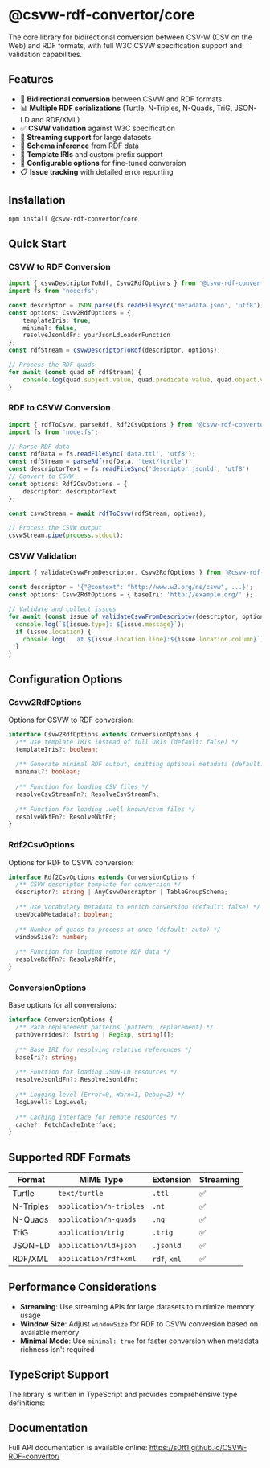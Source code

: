 # @csvw-rdf-convertor/core

The core library for bidirectional conversion between CSV-W (CSV on the Web) and RDF formats, with full W3C CSVW specification support and validation capabilities.

## Features

- 🔄 **Bidirectional conversion** between CSVW and RDF formats
- 📊 **Multiple RDF serializations** (Turtle, N-Triples, N-Quads, TriG, JSON-LD and RDF/XML)
- ✅ **CSVW validation** against W3C specification
- 🚀 **Streaming support** for large datasets
- 🎯 **Schema inference** from RDF data
- 📝 **Template IRIs** and custom prefix support
- 🔧 **Configurable options** for fine-tuned conversion
- 📋 **Issue tracking** with detailed error reporting

## Installation

```bash
npm install @csvw-rdf-convertor/core
```

## Quick Start

### CSVW to RDF Conversion

```typescript
import { csvwDescriptorToRdf, Csvw2RdfOptions } from '@csvw-rdf-convertor/core';
import fs from 'node:fs';

const descriptor = JSON.parse(fs.readFileSync('metadata.json', 'utf8'));
const options: Csvw2RdfOptions = {
    templateIris: true,
    minimal: false,
    resolveJsonldFn: yourJsonLdLoaderFunction
};
const rdfStream = csvwDescriptorToRdf(descriptor, options);

// Process the RDF quads
for await (const quad of rdfStream) {
    console.log(quad.subject.value, quad.predicate.value, quad.object.value);
}


```

### RDF to CSVW Conversion

```typescript
import { rdfToCsvw, parseRdf, Rdf2CsvOptions } from '@csvw-rdf-convertor/core';
import fs from 'node:fs';

// Parse RDF data
const rdfData = fs.readFileSync('data.ttl', 'utf8');
const rdfStream = parseRdf(rdfData, 'text/turtle');
const descriptorText = fs.readFileSync('descriptor.jsonld', 'utf8')
// Convert to CSVW
const options: Rdf2CsvOptions = {
    descriptor: descriptorText
};

const csvwStream = await rdfToCsvw(rdfStream, options);

// Process the CSVW output
csvwStream.pipe(process.stdout);
```

### CSVW Validation

```typescript
import { validateCsvwFromDescriptor, Csvw2RdfOptions } from '@csvw-rdf-convertor/core';

const descriptor = '{"@context": "http://www.w3.org/ns/csvw", ...}';
const options: Csvw2RdfOptions = { baseIri: 'http://example.org/' };

// Validate and collect issues
for await (const issue of validateCsvwFromDescriptor(descriptor, options)) {
  console.log(`${issue.type}: ${issue.message}`);
  if (issue.location) {
    console.log(`  at ${issue.location.line}:${issue.location.column}`);
  }
}
```

## Configuration Options

### Csvw2RdfOptions

Options for CSVW to RDF conversion:

```typescript
interface Csvw2RdfOptions extends ConversionOptions {
  /** Use template IRIs instead of full URIs (default: false) */
  templateIris?: boolean;
  
  /** Generate minimal RDF output, omitting optional metadata (default: false) */
  minimal?: boolean;
  
  /** Function for loading CSV files */
  resolveCsvStreamFn?: ResolveCsvStreamFn;
  
  /** Function for loading .well-known/csvm files */
  resolveWkfFn?: ResolveWkfFn;
}
```

### Rdf2CsvOptions

Options for RDF to CSVW conversion:

```typescript
interface Rdf2CsvOptions extends ConversionOptions {
  /** CSVW descriptor template for conversion */
  descriptor?: string | AnyCsvwDescriptor | TableGroupSchema;
  
  /** Use vocabulary metadata to enrich conversion (default: false) */
  useVocabMetadata?: boolean;
  
  /** Number of quads to process at once (default: auto) */
  windowSize?: number;
  
  /** Function for loading remote RDF data */
  resolveRdfFn?: ResolveRdfFn;
}
```

### ConversionOptions

Base options for all conversions:

```typescript
interface ConversionOptions {
  /** Path replacement patterns [pattern, replacement] */
  pathOverrides?: [string | RegExp, string][];
  
  /** Base IRI for resolving relative references */
  baseIri?: string;
  
  /** Function for loading JSON-LD resources */
  resolveJsonldFn?: ResolveJsonldFn;
  
  /** Logging level (Error=0, Warn=1, Debug=2) */
  logLevel?: LogLevel;
  
  /** Caching interface for remote resources */
  cache?: FetchCacheInterface;
}
```

## Supported RDF Formats

| Format | MIME Type | Extension | Streaming |
|--------|-----------|-----------|-----------|
| Turtle | `text/turtle` | `.ttl` | ✅ |
| N-Triples | `application/n-triples` | `.nt` | ✅ |
| N-Quads | `application/n-quads` | `.nq` | ✅ |
| TriG | `application/trig` | `.trig` | ✅ |
| JSON-LD | `application/ld+json` | `.jsonld` | ✅ |
| RDF/XML | `application/rdf+xml` | `rdf`, `xml` | ✅ |


## Performance Considerations

- **Streaming**: Use streaming APIs for large datasets to minimize memory usage
- **Window Size**: Adjust `windowSize` for RDF to CSVW conversion based on available memory
- **Minimal Mode**: Use `minimal: true` for faster conversion when metadata richness isn't required

## TypeScript Support

The library is written in TypeScript and provides comprehensive type definitions:

## Documentation

Full API documentation is available online: https://s0ft1.github.io/CSVW-RDF-convertor/
